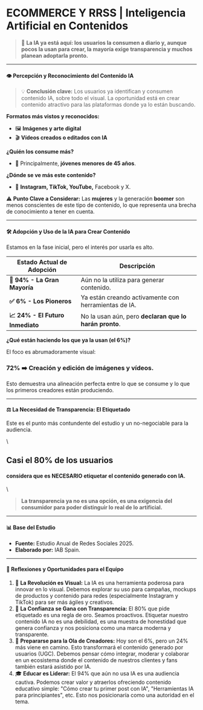 # ECOMMERCE Y RRSS | Inteligencia Artificial en Contenidos

> 🚀 **La IA ya está aquí: los usuarios la consumen a diario y, aunque pocos la usan para crear, la mayoría exige transparencia y muchos planean adoptarla pronto.**

***

#### 👁️ **Percepción y Reconocimiento del Contenido IA**

> 💡 **Conclusión clave:** Los usuarios ya identifican y consumen contenido IA, sobre todo el visual. La oportunidad está en crear contenido atractivo para las plataformas donde ya lo están buscando.

**Formatos más vistos y reconocidos:**

* 🖼️ **Imágenes y arte digital**
* 🎬 **Vídeos creados o editados con IA**

**¿Quién los consume más?**

* 👥 Principalmente, **jóvenes menores de 45 años**.

**¿Dónde se ve más este contenido?**

* 📍 **Instagram, TikTok, YouTube,** Facebook y X.

⚠️ **Punto Clave a Considerar:** Las **mujeres** y la generación **boomer** son menos conscientes de este tipo de contenido, lo que representa una brecha de conocimiento a tener en cuenta.

***

#### 🛠️ **Adopción y Uso de la IA para Crear Contenido**

Estamos en la fase inicial, pero el interés por usarla es alto.

| **Estado Actual de Adopción**    | Descripción                                            |
| -------------------------------- | ------------------------------------------------------ |
| **🚫 94% - La Gran Mayoría**     | Aún no la utiliza para generar contenido.              |
| **✅ 6% - Los Pioneros**          | Ya están creando activamente con herramientas de IA.   |
| **📈 24% - El Futuro Inmediato** | No la usan aún, pero **declaran que lo harán pronto**. |

**¿Qué están haciendo los que ya la usan (el 6%)?**

El foco es abrumadoramente visual:

### **72%** ➡️ **Creación y edición de imágenes y vídeos.**

Esto demuestra una alineación perfecta entre lo que se consume y lo que los primeros creadores están produciendo.

***

#### ⚖️ **La Necesidad de Transparencia: El Etiquetado**

Este es el punto más contundente del estudio y un no-negociable para la audiencia.

\


## Casi el **80%** de los usuarios

#### considera que es **NECESARIO** etiquetar el contenido generado con IA.

\


> **La transparencia ya no es una opción, es una exigencia del consumidor para poder distinguir lo real de lo artificial.**

***

#### 📊 **Base del Estudio**

* **Fuente:** Estudio Anual de Redes Sociales 2025.
* **Elaborado por:** IAB Spain.

***

#### 🧠 **Reflexiones y Oportunidades para el Equipo**

1. 🎨 **La Revolución es Visual:** La IA es una herramienta poderosa para innovar en lo visual. Debemos explorar su uso para campañas, mockups de productos y contenido para redes (especialmente Instagram y TikTok) para ser más ágiles y creativos.
2. 🤝 **La Confianza se Gana con Transparencia:** El 80% que pide etiquetado es una regla de oro. Seamos proactivos. Etiquetar nuestro contenido IA no es una debilidad, es una muestra de honestidad que genera confianza y nos posiciona como una marca moderna y transparente.
3. 🌊 **Prepararse para la Ola de Creadores:** Hoy son el 6%, pero un 24% más viene en camino. Esto transformará el contenido generado por usuarios (UGC). Debemos pensar cómo integrar, moderar y colaborar en un ecosistema donde el contenido de nuestros clientes y fans también estará asistido por IA.
4. 🎓 **Educar es Liderar:** El 94% que aún no usa IA es una audiencia cautiva. Podemos crear valor y atraerlos ofreciendo contenido educativo simple: "Cómo crear tu primer post con IA", "Herramientas IA para principiantes", etc. Esto nos posicionaría como una autoridad en el tema.
